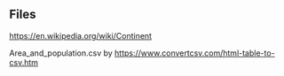 ## Files

https://en.wikipedia.org/wiki/Continent

Area_and_population.csv by https://www.convertcsv.com/html-table-to-csv.htm

